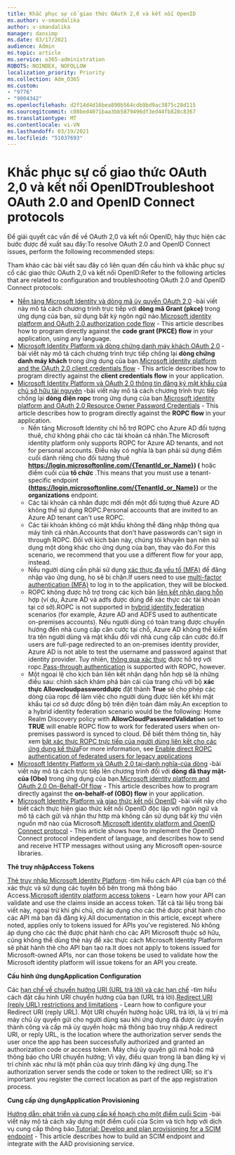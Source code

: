 ```yaml
---
title: Khắc phục sự cố giao thức OAuth 2,0 và kết nối OpenID
ms.author: v-smandalika
author: v-smandalika
manager: dansimp
ms.date: 03/17/2021
audience: Admin
ms.topic: article
ms.service: o365-administration
ROBOTS: NOINDEX, NOFOLLOW
localization_priority: Priority
ms.collection: Adm_O365
ms.custom:
- "9776"
- "9004342"
ms.openlocfilehash: d2f14d4d16bea890b564cdb9bd9ac3875c28d115
ms.sourcegitcommit: c08bed4071baa3bb5879496df3ed44fb828c8367
ms.translationtype: MT
ms.contentlocale: vi-VN
ms.lasthandoff: 03/19/2021
ms.locfileid: "51037693"
---
```

# <a name="troubleshoot-oauth-20-and-openid-connect-protocols"></a><span data-ttu-id="0cf3d-102">Khắc phục sự cố giao thức OAuth 2,0 và kết nối OpenID</span><span class="sxs-lookup"><span data-stu-id="0cf3d-102">Troubleshoot OAuth 2.0 and OpenID Connect protocols</span></span>

<span data-ttu-id="0cf3d-103">Để giải quyết các vấn đề về OAuth 2,0 và kết nối OpenID, hãy thực hiện các bước được đề xuất sau đây:</span><span class="sxs-lookup"><span data-stu-id="0cf3d-103">To resolve OAuth 2.0 and OpenID Connect issues, perform the following recommended steps:</span></span>

<span data-ttu-id="0cf3d-104">Tham khảo các bài viết sau đây có liên quan đến cấu hình và khắc phục sự cố các giao thức OAuth 2,0 và kết nối OpenID:</span><span class="sxs-lookup"><span data-stu-id="0cf3d-104">Refer to the following articles that are related to configuration and troubleshooting OAuth 2.0 and OpenID Connect protocols:</span></span>

- <span data-ttu-id="0cf3d-105">[Nền tảng Microsoft Identity và dòng mã ủy quyền OAuth 2,0](https://docs.microsoft.com/azure/active-directory/develop/v2-oauth2-auth-code-flow) -bài viết này mô tả cách chương trình trực tiếp với **dòng mã Grant (pkce)** trong ứng dụng của bạn, sử dụng bất kỳ ngôn ngữ nào.</span><span class="sxs-lookup"><span data-stu-id="0cf3d-105">[Microsoft identity platform and OAuth 2.0 authorization code flow](https://docs.microsoft.com/azure/active-directory/develop/v2-oauth2-auth-code-flow) - This article describes how to program directly against the **code grant (PKCE) flow** in your application, using any language.</span></span>
- <span data-ttu-id="0cf3d-106">[Microsoft Identity Platform và dòng chứng danh máy khách OAuth 2,0](https://docs.microsoft.com/azure/active-directory/develop/v2-oauth2-client-creds-grant-flow) -bài viết này mô tả cách chương trình trực tiếp chống lại **dòng chứng danh máy khách** trong ứng dụng của bạn.</span><span class="sxs-lookup"><span data-stu-id="0cf3d-106">[Microsoft identity platform and the OAuth 2.0 client credentials flow](https://docs.microsoft.com/azure/active-directory/develop/v2-oauth2-client-creds-grant-flow) - This article describes how to program directly against the **client credentials flow** in your application.</span></span>
- <span data-ttu-id="0cf3d-107">[Microsoft Identity Platform và OAuth 2,0 thông tin đăng ký mật khẩu của chủ sở hữu tài nguyên](https://docs.microsoft.com/azure/active-directory/develop/v2-oauth-ropc) -bài viết này mô tả cách chương trình trực tiếp chống lại **dòng điện ropc** trong ứng dụng của bạn.</span><span class="sxs-lookup"><span data-stu-id="0cf3d-107">[Microsoft identity platform and OAuth 2.0 Resource Owner Password Credentials](https://docs.microsoft.com/azure/active-directory/develop/v2-oauth-ropc) - This article describes how to program directly against the **ROPC flow** in your application.</span></span>
    - <span data-ttu-id="0cf3d-108">Nền tảng Microsoft Identity chỉ hỗ trợ ROPC cho Azure AD đối tượng thuê, chứ không phải cho các tài khoản cá nhân.</span><span class="sxs-lookup"><span data-stu-id="0cf3d-108">The Microsoft identity platform only supports ROPC for Azure AD tenants, and not for personal accounts.</span></span> <span data-ttu-id="0cf3d-109">Điều này có nghĩa là bạn phải sử dụng điểm cuối dành riêng cho đối tượng thuê **https://login.microsoftonline.com/{TenantId_or_Name}) (** hoặc điểm cuối của **tổ chức** .</span><span class="sxs-lookup"><span data-stu-id="0cf3d-109">This means that you must use a tenant-specific endpoint **(https://login.microsoftonline.com/{TenantId_or_Name})** or the **organizations** endpoint.</span></span>
    - <span data-ttu-id="0cf3d-110">Các tài khoản cá nhân được mời đến một đối tượng thuê Azure AD không thể sử dụng ROPC.</span><span class="sxs-lookup"><span data-stu-id="0cf3d-110">Personal accounts that are invited to an Azure AD tenant can't use ROPC.</span></span>
    - <span data-ttu-id="0cf3d-111">Các tài khoản không có mật khẩu không thể đăng nhập thông qua máy tính cá nhân.</span><span class="sxs-lookup"><span data-stu-id="0cf3d-111">Accounts that don't have passwords can't sign in through ROPC.</span></span> <span data-ttu-id="0cf3d-112">Đối với kịch bản này, chúng tôi khuyên bạn nên sử dụng một dòng khác cho ứng dụng của bạn, thay vào đó.</span><span class="sxs-lookup"><span data-stu-id="0cf3d-112">For this scenario, we recommend that you use a different flow for your app, instead.</span></span>
    - <span data-ttu-id="0cf3d-113">Nếu người dùng cần phải sử dụng [xác thực đa yếu tố (MFA)](https://docs.microsoft.com/azure/active-directory/authentication/concept-mfa-howitworks) để đăng nhập vào ứng dụng, họ sẽ bị chặn.</span><span class="sxs-lookup"><span data-stu-id="0cf3d-113">If users need to use [multi-factor authentication (MFA)](https://docs.microsoft.com/azure/active-directory/authentication/concept-mfa-howitworks) to log in to the application, they will be blocked.</span></span>
    - <span data-ttu-id="0cf3d-114">ROPC không được hỗ trợ trong các kịch bản [liên kết nhận dạng hỗn](https://docs.microsoft.com/azure/active-directory/hybrid/whatis-fed) hợp (ví dụ, Azure AD và adfs được dùng để xác thực các tài khoản tại cơ sở).</span><span class="sxs-lookup"><span data-stu-id="0cf3d-114">ROPC is not supported in [hybrid identity federation](https://docs.microsoft.com/azure/active-directory/hybrid/whatis-fed) scenarios (for example, Azure AD and ADFS used to authenticate on-premises accounts).</span></span> <span data-ttu-id="0cf3d-115">Nếu người dùng có toàn trang được chuyển hướng đến nhà cung cấp căn cước tại chỗ, Azure AD không thể kiểm tra tên người dùng và mật khẩu đối với nhà cung cấp căn cước đó.</span><span class="sxs-lookup"><span data-stu-id="0cf3d-115">If users are full-page redirected to an on-premises identity provider, Azure AD is not able to test the username and password against that identity provider.</span></span> <span data-ttu-id="0cf3d-116">Tuy nhiên, [thông qua xác thực](https://docs.microsoft.com/azure/active-directory/hybrid/how-to-connect-pta) được hỗ trợ với ropc.</span><span class="sxs-lookup"><span data-stu-id="0cf3d-116">[Pass-through authentication](https://docs.microsoft.com/azure/active-directory/hybrid/how-to-connect-pta) is supported with ROPC, however.</span></span>
    - <span data-ttu-id="0cf3d-117">Một ngoại lệ cho kịch bản liên kết nhận dạng hỗn hợp sẽ là những điều sau: chính sách khám phá bản cái của trang chủ với bộ **xác thực Allowcloudpasswordđược** đặt thành **True** sẽ cho phép các dòng của ropc để làm việc cho người dùng được liên kết khi mật khẩu tại cơ sở được đồng bộ trên điện toán đám mây.</span><span class="sxs-lookup"><span data-stu-id="0cf3d-117">An exception to a hybrid identity federation scenario would be the following: Home Realm Discovery policy with **AllowCloudPasswordValidation** set to **TRUE** will enable ROPC flow to work for federated users when on-premises password is synced to cloud.</span></span> <span data-ttu-id="0cf3d-118">Để biết thêm thông tin, hãy xem [bật xác thực ROPC trực tiếp của người dùng liên kết cho các ứng dụng kế thừa](https://docs.microsoft.com/azure/active-directory/manage-apps/configure-authentication-for-federated-users-portal#enable-direct-ropc-authentication-of-federated-users-for-legacy-applications)</span><span class="sxs-lookup"><span data-stu-id="0cf3d-118">For more information, see [Enable direct ROPC authentication of federated users for legacy applications](https://docs.microsoft.com/azure/active-directory/manage-apps/configure-authentication-for-federated-users-portal#enable-direct-ropc-authentication-of-federated-users-for-legacy-applications)</span></span> 
- <span data-ttu-id="0cf3d-119">[Microsoft Identity Platform và OAuth 2,0 tại-danh nghĩa-của dòng](https://docs.microsoft.com/azure/active-directory/develop/v2-oauth2-on-behalf-of-flow) -bài viết này mô tả cách trực tiếp lên chương trình đối với **dòng đã thay mặt-của (Obo)** trong ứng dụng của bạn.</span><span class="sxs-lookup"><span data-stu-id="0cf3d-119">[Microsoft identity platform and OAuth 2.0 On-Behalf-Of flow](https://docs.microsoft.com/azure/active-directory/develop/v2-oauth2-on-behalf-of-flow) - This article describes how to program directly against the **on-behalf-of (OBO) flow** in your application.</span></span>
- <span data-ttu-id="0cf3d-120">[Microsoft Identity Platform và giao thức kết nối OpenID](https://docs.microsoft.com/azure/active-directory/develop/v2-protocols-oidc) -bài viết này cho biết cách thực hiện giao thức kết nối OpenID độc lập với ngôn ngữ và mô tả cách gửi và nhận thư http mà không cần sử dụng bất kỳ thư viện nguồn mở nào của Microsoft.</span><span class="sxs-lookup"><span data-stu-id="0cf3d-120">[Microsoft identity platform and OpenID Connect protocol](https://docs.microsoft.com/azure/active-directory/develop/v2-protocols-oidc) - This article shows how to implement the OpenID Connect protocol independent of language, and describes how to send and receive HTTP messages without using any Microsoft open-source libraries.</span></span>

<span data-ttu-id="0cf3d-121">**Thẻ truy nhập**</span><span class="sxs-lookup"><span data-stu-id="0cf3d-121">**Access Tokens**</span></span>

<span data-ttu-id="0cf3d-122">[Thẻ truy nhập Microsoft Identity Platform](https://docs.microsoft.com/azure/active-directory/develop/access-tokens) -tìm hiểu cách API của bạn có thể xác thực và sử dụng các tuyên bố bên trong mã thông báo Access.</span><span class="sxs-lookup"><span data-stu-id="0cf3d-122">[Microsoft identity platform access tokens](https://docs.microsoft.com/azure/active-directory/develop/access-tokens) - Learn how your API can validate and use the claims inside an access token.</span></span> <span data-ttu-id="0cf3d-123">Tất cả tài liệu trong bài viết này, ngoại trừ khi ghi chú, chỉ áp dụng cho các thẻ được phát hành cho các API mà bạn đã đăng ký.</span><span class="sxs-lookup"><span data-stu-id="0cf3d-123">All documentation in this article, except where noted, applies only to tokens issued for APIs you've registered.</span></span> <span data-ttu-id="0cf3d-124">Nó không áp dụng cho các thẻ được phát hành cho các API Microsoft thuộc sở hữu, cũng không thể dùng thẻ này để xác thực cách Microsoft Identity Platform sẽ phát hành thẻ cho API bạn tạo ra.</span><span class="sxs-lookup"><span data-stu-id="0cf3d-124">It does not apply to tokens issued for Microsoft-owned APIs, nor can those tokens be used to validate how the Microsoft identity platform will issue tokens for an API you create.</span></span>

<span data-ttu-id="0cf3d-125">**Cấu hình ứng dụng**</span><span class="sxs-lookup"><span data-stu-id="0cf3d-125">**Application Configuration**</span></span>

<span data-ttu-id="0cf3d-126">Các [hạn chế về chuyển hướng URI (URL trả lời) và các hạn chế](https://docs.microsoft.com/azure/active-directory/develop/reply-url) -tìm hiểu cách đặt cấu hình URI chuyển hướng của bạn (URL trả lời).</span><span class="sxs-lookup"><span data-stu-id="0cf3d-126">[Redirect URI (reply URL) restrictions and limitations](https://docs.microsoft.com/azure/active-directory/develop/reply-url) - Learn how to configure your Redirect URI (reply URL).</span></span> <span data-ttu-id="0cf3d-127">Một URI chuyển hướng hoặc URL trả lời, là vị trí mà máy chủ ủy quyền gửi cho người dùng sau khi ứng dụng đã được ủy quyền thành công và cấp mã ủy quyền hoặc mã thông báo truy nhập.</span><span class="sxs-lookup"><span data-stu-id="0cf3d-127">A redirect URI, or reply URL, is the location where the authorization server sends the user once the app has been successfully authorized and granted an authorization code or access token.</span></span> <span data-ttu-id="0cf3d-128">Máy chủ ủy quyền gửi mã hoặc mã thông báo cho URI chuyển hướng; Vì vậy, điều quan trọng là bạn đăng ký vị trí chính xác như là một phần của quy trình đăng ký ứng dụng.</span><span class="sxs-lookup"><span data-stu-id="0cf3d-128">The authorization server sends the code or token to the redirect URI; so it's important you register the correct location as part of the app registration process.</span></span>

<span data-ttu-id="0cf3d-129">**Cung cấp ứng dụng**</span><span class="sxs-lookup"><span data-stu-id="0cf3d-129">**Application Provisioning**</span></span>

<span data-ttu-id="0cf3d-130">[Hướng dẫn: phát triển và cung cấp kế hoạch cho một điểm cuối Scim](https://docs.microsoft.com/azure/active-directory/app-provisioning/use-scim-to-provision-users-and-groups) -bài viết này mô tả cách xây dựng một điểm cuối của Scim và tích hợp với dịch vụ cung cấp thông báo.</span><span class="sxs-lookup"><span data-stu-id="0cf3d-130">[Tutorial: Develop and plan provisioning for a SCIM endpoint](https://docs.microsoft.com/azure/active-directory/app-provisioning/use-scim-to-provision-users-and-groups) - This article describes how to build an SCIM endpoint and integrate with the AAD provisioning service.</span></span>


